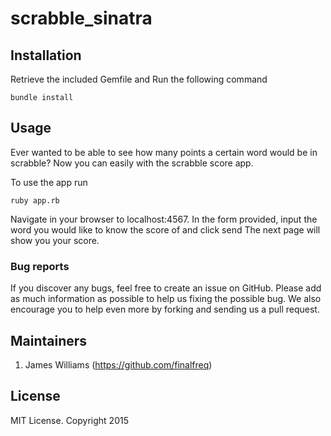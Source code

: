 # scrabble_sinatra

## Installation


Retrieve the included Gemfile and Run the following command
```
bundle install
```

## Usage
Ever wanted to be able to see how many points a certain word would be in scrabble? Now you can easily with the scrabble score app.

To use the app run
```
ruby app.rb
```
Navigate in your browser to localhost:4567. In the form provided, input the word you would like to know the score of and click send
The next page will show you your score.
### Bug reports

If you discover any bugs, feel free to create an issue on GitHub. Please add as much information as
possible to help us fixing the possible bug. We also encourage you to help even more by forking and
sending us a pull request.

## Maintainers
1. James Williams (https://github.com/finalfreq)
## License
MIT License. Copyright 2015
